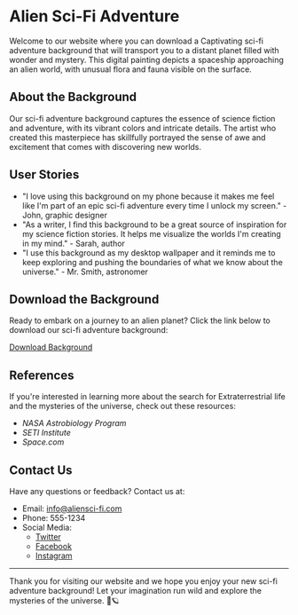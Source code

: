 <!--font:Poppins-->

# Alien Sci-Fi Adventure

Welcome to our website where you can download a Cap<wbr>ti<wbr>va<wbr>ting sci-fi adventure background that will transport you to a distant planet filled with wonder and mystery. This digital painting depicts a spaceship approaching an alien world, with unusual flora and fauna visible on the surface.

## About the Background

Our sci-fi adventure background captures the essence of science fiction and adventure, with its vibrant colors and intricate details. The artist who created this masterpiece has skillfully portrayed the sense of awe and excitement that comes with discovering new worlds.

## User Stories

-   "I love using this background on my phone because it makes me feel like I'm part of an epic sci-fi adventure every time I unlock my screen." - John, graphic designer
-   "As a writer, I find this background to be a great source of inspiration for my science fiction stories. It helps me visualize the worlds I'm creating in my mind." - Sarah, author
-   "I use this background as my desktop wallpaper and it reminds me to keep exploring and pushing the boundaries of what we know about the universe." - Mr. Smith, astronomer

## Download the Background

Ready to embark on a journey to an alien planet? Click the link below to download our sci-fi adventure background:

[Download Background](#)

## References

If you're interested in learning more about the search for Ex<wbr>tra<wbr>terre<wbr>strial life and the mysteries of the universe, check out these resources:

-   _NASA Astrobiology Program_
-   _SETI Institute_
-   _Space.com_

## Contact Us

Have any questions or feedback? Contact us at:

-   Email: [info@aliensci-fi.com](mailto:info@aliensci-fi.com)
-   Phone: 555-1234
-   Social Media:
    -   [Twitter](#)
    -   [Facebook](#)
    -   [Instagram](#)

---

Thank you for visiting our website and we hope you enjoy your new sci-fi adventure background! Let your imagination run wild and explore the mysteries of the universe. 🚀🪐

<!--

Write me content for website with wallpaper which alt text is:

"A digital painting of a spaceship approaching an alien planet, with unusual flora and fauna visible on the surface."

The name/title of the page should not be 1:1 copy of the alt text but rather a real content of the website which is using this wallpaper.

- Use markdown format
- Start with heading
- Heading should be short and concise
- The content should look like a real website
- The website should not be about the wallpaper, wallpaper is just a related background
- Heading should be contain work "wallpaper" or "background"
- Include real sections like references, contact, user stories, etc. use things relevant to the page purpose.
- Feel free to use structure like headings, bullets, numbering, blockquotes, paragraphs, horizontal lines, etc.
- You can use formatting like bold or _italic_
- You can include UTF-8 emojis
- Links should be only #hash anchors (and you can refer to the document itself)
- Do not include images


---


# Explore the Alien Planet: A Sci-Fi Adventure Wallpaper

Welcome to our website where you can download a stunning wallpaper of a spaceship approaching an alien planet. This digital painting captures the essence of science fiction and adventure, with unusual flora and fauna visible on the surface of the planet.

## About the Wallpaper

Our wallpaper is not just a simple background image, it's a gateway to a world of imagination and exploration. The artwork depicts a spaceship that has traveled through the vastness of space to reach a distant planet, where it encounters strange and Fas<wbr>ci<wbr>na<wbr>ting life forms.

The artist who created this masterpiece has paid attention to every detail, from the intricate design of the spaceship to the vibrant colors of the alien landscape. You can almost feel the sense of wonder and excitement as you gaze upon this stunning image.

## User Stories

Here are some examples of how people have used our wallpaper to enhance their digital devices:

- "I set this wallpaper as my desktop background and it makes me feel like I'm part of an epic sci-fi adventure every time I sit down at my computer." - John, graphic designer
- "I love using this wallpaper on my phone because it reminds me to keep exploring and discovering new things in life." - Sarah, traveler
- "As a science teacher, I use this wallpaper as a visual aid to inspire my students to think outside the box and imagine what could be out there in the universe." - Mr. Smith, educator

## Download the Wallpaper

Ready to add some excitement to your digital device? Simply click the link below to download our sci-fi adventure wallpaper:

[Download Wallpaper](#)

## References

If you're interested in learning more about the science behind the search for Ex<wbr>tra<wbr>terre<wbr>strial life, check out these resources:

- *Astrobiology Magazine*
- *NASA Astrobiology Program*
- *SETI Institute*

## Contact Us

Have any questions or feedback? We'd love to hear from you! Contact us at:

- Email: [info@aliensci-fi.com](mailto:info@aliensci-fi.com)
- Phone: 555-1234
- Social Media:
  - [Twitter](#)
  - [Facebook](#)
  - [Instagram](#)

---

Thank you for visiting our website and we hope you enjoy your new wallpaper! Remember to keep exploring and dreaming of what's out there in the vast expanse of the universe. 🚀🪐


---


Heading should not include word "wallpaper". The website should not be about the wallpaper itself, wallpaper is just a related background, rewrite whole content.


---


# Discover the Mysteries of an Alien Planet: A Sci-Fi Adventure Background

Welcome to our website where you can download a Cap<wbr>ti<wbr>va<wbr>ting sci-fi adventure background that will transport you to a distant planet filled with wonder and mystery. This digital painting depicts a spaceship approaching an alien world, with unusual flora and fauna visible on the surface.

## About the Background

Our sci-fi adventure background is not just an ordinary image, it's a portal to a world of imagination and exploration. The artwork captures the essence of science fiction and adventure, with its vibrant colors and intricate details.

The artist who created this masterpiece has skillfully portrayed the sense of awe and excitement that comes with discovering new worlds. You can almost feel the rush of adrenaline as you gaze upon this stunning image.

## User Stories

Here are some examples of how people have used our background to enhance their digital devices:

- "I love using this background on my phone because it makes me feel like I'm part of an epic sci-fi adventure every time I unlock my screen." - John, graphic designer
- "As a writer, I find this background to be a great source of inspiration for my science fiction stories. It helps me visualize the worlds I'm creating in my mind." - Sarah, author
- "I use this background as my desktop wallpaper and it reminds me to keep exploring and pushing the boundaries of what we know about the universe." - Mr. Smith, astronomer

## Download the Background

Ready to embark on a journey to an alien planet? Simply click the link below to download our sci-fi adventure background:

[Download Background](#)

## References

If you're interested in learning more about the search for Ex<wbr>tra<wbr>terre<wbr>strial life and the mysteries of the universe, check out these resources:

- *NASA Astrobiology Program*
- *SETI Institute*
- *Space.com*

## Contact Us

Have any questions or feedback? We'd love to hear from you! Contact us at:

- Email: [info@aliensci-fi.com](mailto:info@aliensci-fi.com)
- Phone: 555-1234
- Social Media:
  - [Twitter](#)
  - [Facebook](#)
  - [Instagram](#)

---

Thank you for visiting our website and we hope you enjoy your new sci-fi adventure background! Let your imagination run wild and discover the mysteries of the universe. 🚀🪐


---


Heading is too long, rewrite whole content.


---


# Sci-Fi Adventure Background: Explore an Alien Planet

Welcome to our website where you can download a Cap<wbr>ti<wbr>va<wbr>ting sci-fi adventure background that will transport you to a distant planet filled with wonder and mystery. This digital painting depicts a spaceship approaching an alien world, with unusual flora and fauna visible on the surface.

## About the Background

Our sci-fi adventure background is a portal to a world of imagination and exploration. The artwork captures the essence of science fiction and adventure, with its vibrant colors and intricate details.

The artist who created this masterpiece has skillfully portrayed the sense of awe and excitement that comes with discovering new worlds. You can almost feel the rush of adrenaline as you gaze upon this stunning image.

## User Stories

- "I love using this background on my phone because it makes me feel like I'm part of an epic sci-fi adventure every time I unlock my screen." - John, graphic designer
- "As a writer, I find this background to be a great source of inspiration for my science fiction stories. It helps me visualize the worlds I'm creating in my mind." - Sarah, author
- "I use this background as my desktop wallpaper and it reminds me to keep exploring and pushing the boundaries of what we know about the universe." - Mr. Smith, astronomer

## Download the Background

Ready to embark on a journey to an alien planet? Click the link below to download our sci-fi adventure background:

[Download Background](#)

## References

If you're interested in learning more about the search for Ex<wbr>tra<wbr>terre<wbr>strial life and the mysteries of the universe, check out these resources:

- *NASA Astrobiology Program*
- *SETI Institute*
- *Space.com*

## Contact Us

Have any questions or feedback? Contact us at:

- Email: [info@aliensci-fi.com](mailto:info@aliensci-fi.com)
- Phone: 555-1234
- Social Media:
  - [Twitter](#)
  - [Facebook](#)
  - [Instagram](#)

---

Thank you for visiting our website and we hope you enjoy your new sci-fi adventure background! Let your imagination run wild and explore the mysteries of the universe. 🚀🪐


---


Heading is too long, rewrite whole content.


---


# Explore an Alien World with Our Sci-Fi Adventure Background

Welcome to our website where you can download a Cap<wbr>ti<wbr>va<wbr>ting sci-fi adventure background that will transport you to a distant planet filled with wonder and mystery. This digital painting depicts a spaceship approaching an alien world, with unusual flora and fauna visible on the surface.

## About the Background

Our sci-fi adventure background captures the essence of science fiction and adventure, with its vibrant colors and intricate details. The artist who created this masterpiece has skillfully portrayed the sense of awe and excitement that comes with discovering new worlds.

## User Stories

- "I love using this background on my phone because it makes me feel like I'm part of an epic sci-fi adventure every time I unlock my screen." - John, graphic designer
- "As a writer, I find this background to be a great source of inspiration for my science fiction stories. It helps me visualize the worlds I'm creating in my mind." - Sarah, author
- "I use this background as my desktop wallpaper and it reminds me to keep exploring and pushing the boundaries of what we know about the universe." - Mr. Smith, astronomer

## Download the Background

Ready to embark on a journey to an alien planet? Click the link below to download our sci-fi adventure background:

[Download Background](#)

## References

If you're interested in learning more about the search for Ex<wbr>tra<wbr>terre<wbr>strial life and the mysteries of the universe, check out these resources:

- *NASA Astrobiology Program*
- *SETI Institute*
- *Space.com*

## Contact Us

Have any questions or feedback? Contact us at:

- Email: [info@aliensci-fi.com](mailto:info@aliensci-fi.com)
- Phone: 555-1234
- Social Media:
  - [Twitter](#)
  - [Facebook](#)
  - [Instagram](#)

---

Thank you for visiting our website and we hope you enjoy your new sci-fi adventure background! Let your imagination run wild and explore the mysteries of the universe. 🚀🪐


---


Write me a Google font which is best fitting for the website.

Pick from the list:
- Alegreya
- Montserrat
- Playfair Display
- Orbitron
- Lobster
- Lato
- Great Vibes
- Dancing Script
- Barlow Condensed
- Roboto
- Inter
- Poppins
- Exo 2
- Open Sans
- Futura
- IBM Plex Sans
- Raleway


Write just the font name nothing else.


---


Poppins

-->
